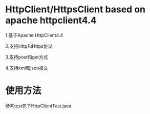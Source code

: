 # HttpClient/HttpsClient based on apache httpclient4.4
1.基于Apache HttpClient4.4  
  
2.支持Http和Https协议  

3.支持post和get方式  

4.支持xml和json报文

# 使用方法
参考test包下HttpClientTest.java
